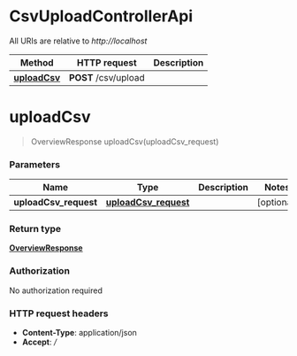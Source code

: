# CsvUploadControllerApi

All URIs are relative to *http://localhost*

| Method | HTTP request | Description |
|------------- | ------------- | -------------|
| [**uploadCsv**](CsvUploadControllerApi.md#uploadCsv) | **POST** /csv/upload |  |


<a name="uploadCsv"></a>
# **uploadCsv**
> OverviewResponse uploadCsv(uploadCsv\_request)



### Parameters

|Name | Type | Description  | Notes |
|------------- | ------------- | ------------- | -------------|
| **uploadCsv\_request** | [**uploadCsv_request**](../Models/uploadCsv_request.md)|  | [optional] |

### Return type

[**OverviewResponse**](../Models/OverviewResponse.md)

### Authorization

No authorization required

### HTTP request headers

- **Content-Type**: application/json
- **Accept**: */*

